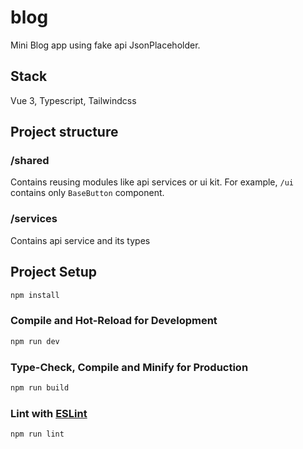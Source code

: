 # blog

Mini Blog app using fake api JsonPlaceholder.

## Stack
Vue 3, Typescript, Tailwindcss

## Project structure
### /shared
Contains reusing modules like api services or ui kit. For example, ```/ui``` contains only ```BaseButton``` component.
### /services
Contains api service and its types

## Project Setup

```sh
npm install
```

### Compile and Hot-Reload for Development

```sh
npm run dev
```

### Type-Check, Compile and Minify for Production

```sh
npm run build
```

### Lint with [ESLint](https://eslint.org/)

```sh
npm run lint
```
